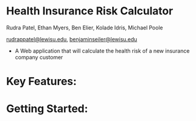 # Health Insurance Risk Calculator

Rudra Patel, Ethan Myers, Ben Elier, Kolade Idris, Michael Poole

rudrappatel@lewisu.edu, benjaminseiler@lewisu.edu

- A Web application that will calculate the health risk of a new insurance company customer

# Key Features:

# Getting Started:
